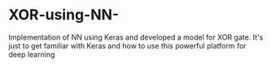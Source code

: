 # XOR-using-NN-
Implementation of NN using Keras and developed a model for XOR gate. It's just to get familiar with Keras and how to use this powerful platform for deep learning
